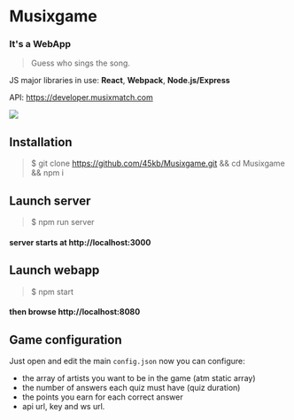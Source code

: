 # Musixgame
### It's a WebApp

> Guess who sings the song.

JS major libraries in use:
**React**, **Webpack**, **Node.js/Express**

API: https://developer.musixmatch.com


![](https://i.imgur.com/NspefmM.png)

## Installation

> $ git clone https://github.com/45kb/Musixgame.git && cd Musixgame && npm i

## Launch server

> $ npm run server

#### server starts at http://localhost:3000


## Launch webapp

> $ npm start


#### then browse http://localhost:8080

## Game configuration

Just open and edit the main `config.json` now you can configure:
- the array of artists you want to be in the game (atm static array)
- the number of answers each quiz must have (quiz duration)
- the points you earn for each correct answer
- api url, key and ws url.
